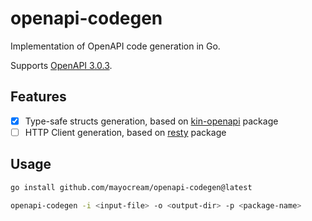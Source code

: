 # openapi-codegen

Implementation of OpenAPI code generation in Go.

Supports [OpenAPI 3.0.3](https://spec.openapis.org/oas/v3.0.3.html).

## Features

- [x] Type-safe structs generation, based on [kin-openapi](https://github.com/getkin/kin-openapi) package
- [ ] HTTP Client generation, based on [resty](https://github.com/go-resty/resty) package

## Usage

```bash
go install github.com/mayocream/openapi-codegen@latest

openapi-codegen -i <input-file> -o <output-dir> -p <package-name>
```
